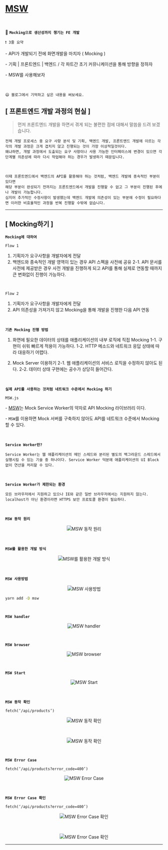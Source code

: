 # [MSW](https://tech.kakao.com/2021/09/29/mocking-fe)

<br />
  
🔖 **`Mocking으로 생산성까지 챙기는 FE 개발`**

    ❗ 3줄 요약

\- API가 개발되기 전에 화면개발을 마치자 ( Mocking )

\- 기획 | 프론트엔드 | 백엔드 / 각 파트간 초기 커뮤니케이션을 통해 방향을 정하자

\- MSW를 사용해보자

<br />

    😃 블로그에서 기억하고 싶은 내용을 써보세요.

## [ 프론트엔드 개발 과정의 현실 ]

> 먼저 프론트엔드 개발을 하면서 겪게 되는 불편한 점에 대해서 말씀을 드려 보겠습니다.

    전체 개발 프로세스 중 요구 사항 분석 및 기획, 백엔드 개발, 프론트엔드 개발에 이르는 각각의 개발 과정은 크게 겹치지 않고 진행되는 것이 가장 이상적일것이다. 
    왜냐하면, 개발 과정에서 도출되는 요구 사항이나 사용 가능한 인터페이스에 변경이 있으면 각 단계별 의존성에 따라 다시 작업해야 하는 경우가 발생하기 때문입니다.

<br />

    이때 프론트엔드에서 백엔드의 API를 활용해야 하는 것처럼, 백엔드 개발에 종속적인 부분이 있다면
    해당 부분이 완성되기 전까지는 프론트엔드에서 개발을 진행할 수 없고 그 부분이 진행된 후에나 개발이 가능합니다. 
    심지어 추가적인 수정사항이 발생했는데 백엔드 개발에 의존성이 있는 부분에 수정이 필요하다면 이러한 비효율적인 과정을 반복 진행할 수밖에 없습니다.

---

## [ Mocking하기 ]

**`Mocking에 대하여`**

`Flow 1`

1. 기획자가 요구사항을 개발자에게 전달
2. 백엔드와 종속적인 개발 영역이 있는 경우 API 스펙을 사전에 공유
   2-1. API 문서를 사전에 제공받은 경우 사전 개발을 진행하게 되고
   API를 통해 실제로 연동할 때까지 큰 변화없이 진행이 가능하다.

<br />

`Flow 2`

1. 기획자가 요구사항을 개발자에게 전달
2. API 의존성을 가져가지 않고 Mocking을 통해 개발을 진행한 다음 API 연동

<br />

**`기존 Mocking 진행 방법`**

1. 화면에 필요한 데이터의 상태를 애플리케이션의 내부 로직에 직접 Mocking
   1-1. 구현이 쉬워 빠르게 적용이 가능하다.
   1-2. HTTP 메소드와 네트워크 응답 상태에 따라 대응하기 어렵다.

2. Mock Server 이용하기
   2-1. 웹 애플리케이션의 서비스 로직을 수정하지 않아도 된다.
   2-2. 데이터 상태 구현에는 공수가 상당히 들어간다.

<br />

**`실제 API를 사용하는 것처럼 네트워크 수준에서 Mocking 하기`**

`MSW.js`

\- [MSW](https://mswjs.io/)는 Mock Service Worker의 약자로 API Mocking 라이브러리 이다.

\- `MSW`를 이용하면 Mock 서버를 구축하지 않아도 API를 네트워크 수준에서 Mocking 할 수 있다.

<br />

**`Service Worker란?`**

    Service Worker는 웹 애플리케이션의 메인 스레드와 분리된 별도의 백그라운드 스레드에서 실행시킬 수 있는 기술 중 하나이다. Service Worker 덕분에 애플리케이션의 UI Block 없이 연산을 처리할 수 있다.

<br />

**`Service Worker가 제한되는 환경`**

    모든 브라우저에서 지원하고 있으나 IE와 같은 일반 브라우저에서는 지원하지 않는다.
    localhost가 아닌 환경이라면 HTTPS 보안 프로토콜 환경이 필요하다.

<br />

**`MSW 동작 원리`**

<p align="center">
<img src="assets/08-3.png" alt="MSW 동작 원리" />
</p>

<br />

**`MSW를 활용한 개발 방식`**

<p align="center">
<img src="assets/09-2.png" alt="MSW를 활용한 개발 방식" />
</p>

<br />

**`MSW 사용방법`**

<p align="center">
<img src="assets/10-2.png" alt="MSW 사용방법" />
</p>

```bash
yarn add -D msw
```

<br />

**`MSW handler`**

<p align="center">
<img src="assets/13-1.png" alt="MSW handler" />
</p>

<br />

**`MSW browser`**

<p align="center">
<img src="assets/14-2.png" alt="MSW browser" />
</p>

<br />

**`MSW Start`**

<p align="center">
<img src="assets/15-2.png" alt="MSW Start" />
</p>

<br />

**`MSW 동작 확인`**

`fetch(‘/api/products’)`

<p align="center">
<img src="assets/16-2.png" alt="MSW 동작 확인" />
</p>

<br />

<p align="center">
<img src="assets/17-2.png" alt="MSW 동작 확인" />
</p>

<br />

**`MSW Error Case`**

`fetch(‘/api/products?error_code=400’)`

<p align="center">
<img src="assets/18-2.png" alt="MSW Error Case" />
</p>

<br>

**`MSW Error Case 확인`**

`fetch(‘/api/products?error_code=400’)`

<p align="center">
<img src="assets/19-2.png" alt="MSW Error Case 확인" />
</p>

<br>

<p align="center">
<img src="assets/20-2.png" alt="MSW Error Case 확인" />
</p>

---
